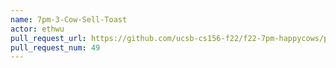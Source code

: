 ```yaml
---
name: 7pm-3-Cow-Sell-Toast
actor: ethwu
pull_request_url: https://github.com/ucsb-cs156-f22/f22-7pm-happycows/pull/49
pull_request_num: 49
---
```

